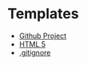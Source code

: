 # Templates

- [Github Project](https://github.com/dec0dOS/amazing-github-template)
- [HTML 5](https://www.toptal.com/developers/htmlshell)
- [.gitignore](https://github.com/github/gitignore)

